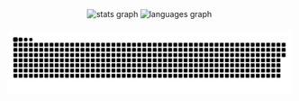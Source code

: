 <div align="center">
  <img src="https://github-readme-stats.vercel.app/api?username=marcodearaujo&show_icons=true&include_all_commits=true&count_private=true&theme=dracula&locale=en&order=1" height="150" alt="stats graph"  />
  <img src="https://github-readme-stats.vercel.app/api/top-langs?username=marcodearaujo&locale=en&hide_title=false&layout=compact&card_width=320&langs_count=5&theme=dracula&hide_border=false&order=2" height="150" alt="languages graph"  />
</div>

###

<img src="https://raw.githubusercontent.com/marcoaraujojunior/.profile/refs/heads/output/snake.svg" alt="Snake animation" />

###

